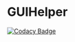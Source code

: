# GUIHelper
[![Codacy Badge](https://api.codacy.com/project/badge/Grade/a9d354e9a45e44b7b24189b354cc0d70)](https://app.codacy.com/app/iGabyTM/GUIHelper?utm_source=github.com&utm_medium=referral&utm_content=iGabyTM/GUIHelper&utm_campaign=Badge_Grade_Dashboard)